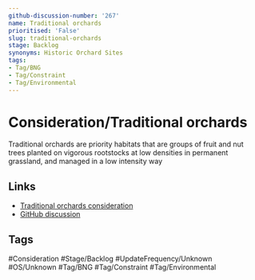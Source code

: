 ```yaml
---
github-discussion-number: '267'
name: Traditional orchards
prioritised: 'False'
slug: traditional-orchards
stage: Backlog
synonyms: Historic Orchard Sites
tags:
- Tag/BNG
- Tag/Constraint
- Tag/Environmental
---
```


# Consideration/Traditional orchards

Traditional orchards are priority habitats that are groups of fruit and nut trees planted on vigorous rootstocks at low densities in permanent grassland, and managed in a low intensity way

## Links

* [Traditional orchards consideration](https://design.planning.data.gov.uk/planning-consideration/traditional-orchards)
* [GitHub discussion](https://github.com/digital-land/data-standards-backlog/discussions/267)

## Tags

#Consideration #Stage/Backlog #UpdateFrequency/Unknown #OS/Unknown #Tag/BNG #Tag/Constraint #Tag/Environmental